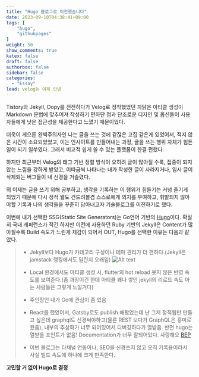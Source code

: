 ```yaml
---
title: "Hugo 블로그로 이전했습니다"
date: 2023-09-10T04:38:41+09:00
tags: [
    "hugo",
    "githubpages"
]
weight: 50
show_comments: true
katex: false
draft: false
authorbox: false
sidebar: false
categories:
  - "Essay"
lead: velog는 이제 안녕
---
```


Tistory와 Jekyll, Oopy를 전전하다가 Velog로 정착했었던 까닭은 아티클 생성이 Markdown 문법에 맞추어져 작성하기 편하단 점과 단조로운 디자인 및 옵션들이 사용자들에게 낮은 접근성을 제공한다고 느꼈기 때문이었다.

더욱이 게으른 완벽주의자인 나는 글을 쓰는 것에 같잖은 고집 같은게 있었어서, 적지 않은 시간이 소요되었었고, 이는 인사이트를 만들어내는 과정, 글을 쓰는 행위 자체가 힘든 일이 되기 일쑤였다. 그래서 비교적 쉽게 쓸 수 있는 플랫폼이 한결 편했다.

하지만 최근부터 Velog의 태그 기반 정렬 방식이 오히려 글이 많아질 수록, 집중이 되지 않는 느낌을 강하게 받았고, 이따금씩 나타나는 내가 작성한 글이 사라지거나, 임시 글이 삭제되는 버그들이 내 신경을 거슬렸다. 

뭐 이제는 글을 쓰기 위해 공부하고, 생각을 기록하는 이 행위가 힘들기는 커녕 즐기게 되었기 때문에 다시 정적 웹도 건드려볼겸 스스로에게 의지를 부여하고, 휘발되지 않아야할 기록과 나의 생각들을 꾸준히 담아내고자 기술블로그를 이전하기로 했다.



이번에 내가 선택한 SSG(Static Site Generators)는 Go언어 기반의 [Hugo](https://gohugo.io/)이다. 확실히 국내 레퍼런스가 적긴 하지만 이전에 사용하던 Ruby 기반의 Jekyll은 Content가 많아질수록 Build 속도가 느린게 체감이 되어서 OUT, Hugo를 선택한 이유는 다음과 같았다.

> - Jekyll보다 Hugo가 카테고리 구성이나 테마 관리가 더 편하다.(Jekyll은 jamstack 랭킹에서도 밀린지 오래임)
> ![Alt text](/images/image-1.png)
> 
> - Local 환경에서도 아티클 생성 시, flutter의 hot reload 못지 않은 반영 속도를 보여준다.(좀 과장이긴 한데 아티클 꽤나 쌓인 jekyll의 리로드 속도 아는 사람들은 그렇게 느낄거다)
> 
> - 주인장인 내가 Go에 관심이 좀 있음
> 
> - React를 했었어서, Gatsby로도 publish 해봤었는데 난 그저 정적웹만 만들고 싶은데 graphql도 신경써야하고(물론 REST 보다가 GraphQL은 흥미로웠음), 내부의 추상화가 너무 되어있어서 디버깅하다가 열받음. 반면 hugo는 열받을 포인트가 없음! Documentation가 너무 잘되어있다. 사랑해요 [BEP](https://github.com/bep)
> 
> - 이번 블로그는 타채널 연동이나, SEO을 신경쓰지 않고 오직 기록용이라서 사실 빌드 속도에 하나에 크게 만족한다. 
> 

**고민할 거 없이 Hugo로 결정**









